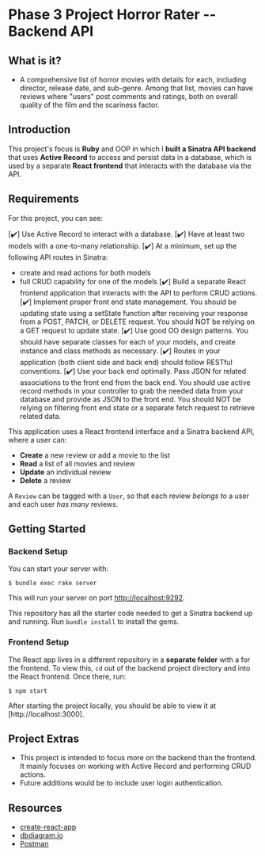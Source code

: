 # Phase 3 Project Horror Rater -- Backend API

## What is it?

- A comprehensive list of horror movies with details for each, including director, release date, and sub-genre. Among that list, movies can have reviews where "users" post comments and ratings, both on overall quality of the film and the scariness factor.

## Introduction

This project's focus is **Ruby** and OOP in which I **built a Sinatra API backend** that uses
**Active Record** to access and persist data in a database, which is used
by a separate **React frontend** that interacts with the database via the API.

## Requirements

For this project, you can see:

[✔️] Use Active Record to interact with a database.
[✔️] Have at least two models with a one-to-many relationship.
[✔️] At a minimum, set up the following API routes in Sinatra:
  - create and read actions for both models
  - full CRUD capability for one of the models
[✔️] Build a separate React frontend application that interacts with the API to
  perform CRUD actions.
[✔️] Implement proper front end state management. You should be updating state using a
  setState function after receiving your response from a POST, PATCH, or DELETE 
  request. You should NOT be relying on a GET request to update state. 
[✔️] Use good OO design patterns. You should have separate classes for each of your
  models, and create instance and class methods as necessary. 
[✔️] Routes in your application (both client side and back end) should follow RESTful
  conventions.
[✔️] Use your back end optimally. Pass JSON for related associations to the front 
  end from the back end. You should use active record methods in your controller to grab
  the needed data from your database and provide as JSON to the front end. You
  should NOT be relying on filtering front end state or a separate fetch request to
  retrieve related data.

This application uses a React frontend interface and a
Sinatra backend API, where a user can:

- **Create** a new review or add a movie to the list
- **Read** a list of all movies and review
- **Update** an individual review
- **Delete** a review

A `Review` can be tagged with a `User`, so that each review _belongs to_ a
user and each user _has many_ reviews.

## Getting Started

### Backend Setup

You can start your server with:

```console
$ bundle exec rake server
```

This will run your server on port
[http://localhost:9292](http://localhost:9292).


This repository has all the starter code needed to get a Sinatra backend up and
running. Run `bundle install` to install the gems.


### Frontend Setup

The React app lives in a different repository in a **separate folder** with a for the
frontend. To view this, `cd` out of the backend project directory and into the React frontend. Once there, run:

```console
$ npm start
```

After starting the project locally, you should be able to view it at
[http://localhost:3000].


## Project Extras

- This project is intended to focus more on the backend than the frontend. It mainly focuses on working with
  Active Record and performing CRUD actions.
- Future additions would be to include user login authentication.


## Resources

- [create-react-app][]
- [dbdiagram.io][]
- [Postman][postman download]

[create-react-app]: https://create-react-app.dev/docs/getting-started
[create repo]: https://docs.github.com/en/get-started/quickstart/create-a-repo
[dbdiagram.io]: https://dbdiagram.io/
[postman download]: https://www.postman.com/downloads/
[network tab]: https://developer.chrome.com/docs/devtools/network/
